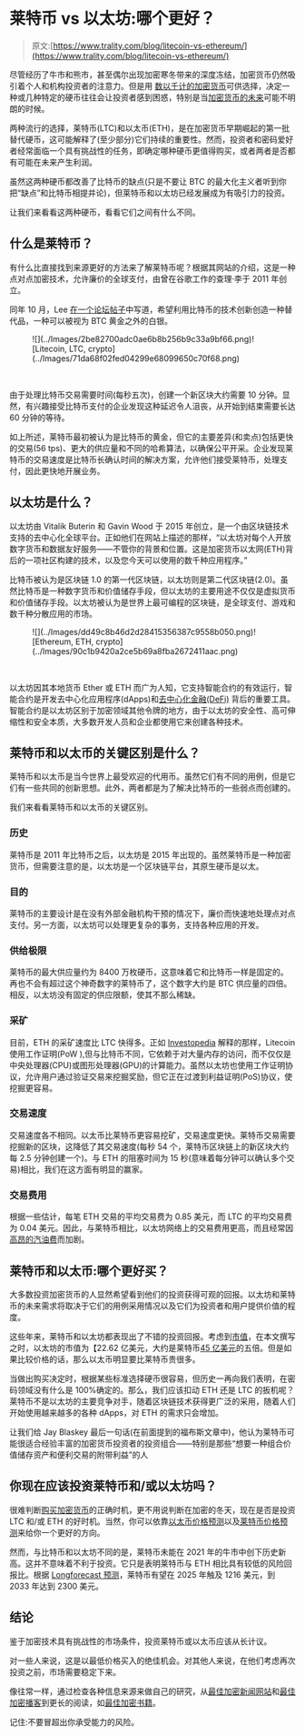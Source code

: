 # 莱特币 vs 以太坊:哪个更好？

> 原文:[https://www.trality.com/blog/litecoin-vs-ethereum/](https://www.trality.com/blog/litecoin-vs-ethereum/)

尽管经历了牛市和熊市，甚至偶尔出现加密寒冬带来的深度冻结，加密货币仍然吸引着个人和机构投资者的注意力。但是用 [数以千计的加密货币](/blog/why-so-many-cryptocurrencies)可供选择，决定一种或几种特定的硬币往往会让投资者感到困惑，特别是当[加密货币的未来](/blog/the-future-of-cryptocurrency)可能不明朗的时候。

两种流行的选择，莱特币(LTC)和以太币(ETH)，是在加密货币早期崛起的第一批替代硬币，这可能解释了(至少部分)它们持续的重要性。然而，投资者和密码爱好者经常面临一个具有挑战性的任务，即确定哪种硬币更值得购买，或者两者是否都有可能在未来产生利润。

虽然这两种硬币都改善了比特币的缺点(只是不要让 BTC 的最大化主义者听到你把“缺点”和比特币相提并论)，但莱特币和以太坊已经发展成为有吸引力的投资。

让我们来看看这两种硬币，看看它们之间有什么不同。

## **什么是莱特币？**

有什么比直接找到来源更好的方法来了解莱特币呢？根据其网站的介绍，这是一种点对点加密技术，允许廉价的全球支付，由曾在谷歌工作的查理·李于 2011 年创立。

同年 10 月，Lee [在一个论坛帖子](https://cointelegraph.com/altcoins-for-beginners/what-is-litecoin-a-beginners-guide-to-ltc-and-how-it-works)中写道，希望利用比特币的技术创新创造一种替代品，一种可以被视为 BTC 黄金之外的白银。

<figure class="kg-card kg-image-card">![](../Images/2be82700adc0ae6b8b256b9c33a9bf66.png)<picture><source type="image/webp" data-srcset="/static/acd2918be14a055b31e6296d93dc2bab/e76bb/litecoinlogo2.webp 182w,/static/acd2918be14a055b31e6296d93dc2bab/41167/litecoinlogo2.webp 365w,/static/acd2918be14a055b31e6296d93dc2bab/d120b/litecoinlogo2.webp 729w" sizes="(min-width: 729px) 729px, 100vw">![Litecoin, LTC, crypto](../Images/71da68f02fed04299e68099650c70f68.png)</picture>

<noscript><picture><source type="image/webp" srcset="/static/acd2918be14a055b31e6296d93dc2bab/e76bb/litecoinlogo2.webp 182w,/static/acd2918be14a055b31e6296d93dc2bab/41167/litecoinlogo2.webp 365w,/static/acd2918be14a055b31e6296d93dc2bab/d120b/litecoinlogo2.webp 729w" sizes="(min-width: 729px) 729px, 100vw"/><img data-gatsby-image-ssr="" data-main-image="" style="opacity:0" sizes="(min-width: 729px) 729px, 100vw" decoding="async" loading="lazy" src="../Images/71da68f02fed04299e68099650c70f68.png" srcset="/static/acd2918be14a055b31e6296d93dc2bab/9282e/litecoinlogo2.jpg 182w,/static/acd2918be14a055b31e6296d93dc2bab/5da72/litecoinlogo2.jpg 365w,/static/acd2918be14a055b31e6296d93dc2bab/ba0ca/litecoinlogo2.jpg 729w" alt="Litecoin, LTC, crypto" data-original-src="https://www.trality.com/static/acd2918be14a055b31e6296d93dc2bab/ba0ca/litecoinlogo2.jpg"/></picture></noscript>

</figure>

由于处理比特币交易需要时间(每秒五次)，创建一个新区块大约需要 10 分钟。显然，有兴趣接受比特币支付的企业发现这种延迟令人沮丧，从开始到结束需要长达 60 分钟的等待。

如上所述，莱特币最初被认为是比特币的黄金，但它的主要差异(和卖点)包括更快的交易(56 tps)、更大的供应量和不同的哈希算法，以确保公平开采。企业发现莱特币的交易速度是比特币长确认时间的解决方案，允许他们接受莱特币，处理支付，因此更快地开展业务。

## **以太坊是什么？**

以太坊由 Vitalik Buterin 和 Gavin Wood 于 2015 年创立，是一个由区块链技术支持的去中心化全球平台。正如他们在网站上描述的那样，“以太坊对每个人开放数字货币和数据友好服务——不管你的背景和位置。这是加密货币以太网(ETH)背后的一项社区构建的技术，以及您今天可以使用的数千种应用程序。”

比特币被认为是区块链 1.0 的第一代区块链，以太坊则是第二代区块链(2.0)。虽然比特币是一种数字货币和价值储存手段，但以太坊的主要用途不仅仅是虚拟货币和价值储存手段。以太坊被认为是世界上最可编程的区块链，是全球支付、游戏和数千种分散应用的市场。

<figure class="kg-card kg-image-card">![](../Images/dd49c8b46d2d28415356387c9558b050.png)<picture><source type="image/webp" data-srcset="/static/c9adf5a68b3d54c4bedd7941fde39f46/3a3a2/ethereum-logo-portrait-black-gray.webp 480w,/static/c9adf5a68b3d54c4bedd7941fde39f46/bde8a/ethereum-logo-portrait-black-gray.webp 960w,/static/c9adf5a68b3d54c4bedd7941fde39f46/c512e/ethereum-logo-portrait-black-gray.webp 1920w" sizes="(min-width: 1920px) 1920px, 100vw">![Ethereum, ETH, crypto](../Images/90c1b9420a2ce5b69a8fba2672411aac.png)</picture>

<noscript><picture><source type="image/webp" srcset="/static/c9adf5a68b3d54c4bedd7941fde39f46/3a3a2/ethereum-logo-portrait-black-gray.webp 480w,/static/c9adf5a68b3d54c4bedd7941fde39f46/bde8a/ethereum-logo-portrait-black-gray.webp 960w,/static/c9adf5a68b3d54c4bedd7941fde39f46/c512e/ethereum-logo-portrait-black-gray.webp 1920w" sizes="(min-width: 1920px) 1920px, 100vw"/><img data-gatsby-image-ssr="" data-main-image="" style="opacity:0" sizes="(min-width: 1920px) 1920px, 100vw" decoding="async" loading="lazy" src="../Images/90c1b9420a2ce5b69a8fba2672411aac.png" srcset="/static/c9adf5a68b3d54c4bedd7941fde39f46/2fe1e/ethereum-logo-portrait-black-gray.png 480w,/static/c9adf5a68b3d54c4bedd7941fde39f46/9bec7/ethereum-logo-portrait-black-gray.png 960w,/static/c9adf5a68b3d54c4bedd7941fde39f46/afa5c/ethereum-logo-portrait-black-gray.png 1920w" alt="Ethereum, ETH, crypto" data-original-src="https://www.trality.com/static/c9adf5a68b3d54c4bedd7941fde39f46/afa5c/ethereum-logo-portrait-black-gray.png"/></picture></noscript>

</figure>

以太坊因其本地货币 Ether 或 ETH 而广为人知，它支持智能合约的有效运行，智能合约是开发去中心化应用程序(dApps)和[去中心化金融(DeFi)](/blog/decentralized-finance) 背后的重要工具。智能合约是以太坊区别于加密领域其他令牌的地方，由于以太坊的安全性、高可伸缩性和安全本质，大多数开发人员和企业都使用它来创建各种技术。

## **莱特币和以太币的关键区别是什么？**

莱特币和以太币是当今世界上最受欢迎的代用币。虽然它们有不同的用例，但是它们有一些共同的创新思想。此外，两者都是为了解决比特币的一些弱点而创建的。

我们来看看莱特币和以太币的关键区别。

### **历史**

莱特币是 2011 年比特币之后，以太坊是 2015 年出现的。虽然莱特币是一种加密货币，但需要注意的是，以太坊是一个区块链平台，其原生硬币是以太。

### **目的**

莱特币的主要设计是在没有外部金融机构干预的情况下，廉价而快速地处理点对点支付。另一方面，以太坊可以处理更复杂的事务，支持各种应用的开发。

### **供给极限**

莱特币的最大供应量约为 8400 万枚硬币，这意味着它和比特币一样是固定的。再也不会有超过这个神奇数字的莱特币了，这个数字大约是 BTC 供应量的四倍。相反，以太坊没有固定的供应限额，使其不那么稀缺。

### **采矿**

目前，ETH 的采矿速度比 LTC 快得多。正如 [Investopedia](https://www.investopedia.com/articles/investing/042015/bitcoin-vs-litecoin-whats-difference.asp) 解释的那样，Litecoin 使用工作证明(PoW ),但与比特币不同，它依赖于对大量内存的访问，而不仅仅是中央处理器(CPU)或图形处理器(GPU)的计算能力。虽然以太坊也使用工作证明协议，允许用户通过验证交易来挖掘奖励，但它正在过渡到利益证明(PoS)协议，使挖掘更容易。

### **交易速度**

交易速度各不相同。以太币比莱特币更容易挖矿，交易速度更快。莱特币交易需要挖掘新的区块，这降低了其交易速度(每秒 54 个，莱特币区块链上的新区块大约每 2.5 分钟创建一个)。与 ETH 的阻塞时间为 15 秒(意味着每分钟可以确认多个交易)相比，我们在这方面有明显的赢家。

### **交易费用**

根据一些估计，每笔 ETH 交易的平均交易费为 0.85 美元，而 LTC 的平均交易费为 0.04 美元。因此，与莱特币相比，以太坊网络上的交易费用更高，而且经常因[高昂的汽油费](https://cointelegraph.com/explained/will-the-ethereum-20-update-reduce-high-gas-fees)而加剧。

## 莱特币和以太币:哪个更好买？

大多数投资加密货币的人显然希望看到他们的投资获得可观的回报。以太坊和莱特币的未来需求将取决于它们的用例采用情况以及它们为投资者和用户提供价值的程度。

这些年来，莱特币和以太坊都表现出了不错的投资回报。考虑到[市值](/blog/what-does-market-cap-mean-in-crypto)，在本文撰写之时，以太坊的市值为【22.62 亿美元，大约是莱特币[45 亿美元](https://coinmarketcap.com/currencies/litecoin/)的五倍。但是如果比较价格的话，那么以太币明显要比莱特币贵很多。

当做出购买决定时，根据某些标准选择硬币很容易，但历史一再向我们表明，在密码领域没有什么是 100%确定的。那么，我们应该扣动 ETH 还是 LTC 的扳机呢？莱特币不是以太坊的主要竞争对手，随着区块链技术获得更广泛的采用，随着人们开始使用越来越多的各种 dApps，对 ETH 的需求只会增加。

让我们给 Jay Blaskey 最后一句话(在前面提到的福布斯文章中)，他认为莱特币可能很适合经验丰富的加密货币投资者的投资组合——特别是那些“想要一种组合价值储存资产和便利交易的附带利益”的人

## 你现在应该投资莱特币和/或以太坊吗？

很难判断[购买加密货币](/blog/best-time-buy-crypto)的正确时机，更不用说判断在加密的冬天，现在是否是投资 LTC 和/或 ETH 的好时机。当然，你可以依靠[以太币价格预测](/blog/ethereum-price-prediction)以及[莱特币价格预测](/blog/litecoin-price-prediction)来给你一个更好的方向。

然而，与比特币和以太坊不同的是，莱特币未能在 2021 年的牛市中创下历史新高。这并不意味着不利于投资。它只是表明莱特币与 ETH 相比具有较低的风险回报比。根据 [Longforecast 预测](https://longforecast.com/litecoin-price-prediction-for-2018-2019-2020-2021-ltc-to-usd#.Wiv1aA9wYxA.twitter)，莱特币有望在 2025 年触及 1216 美元，到 2033 年达到 2300 美元。

## **结论**

鉴于加密技术具有挑战性的市场条件，投资莱特币或以太币应该从长计议。

对一些人来说，这是以最低价格买入的绝佳机会。对其他人来说，在他们考虑再次投资之前，市场需要稳定下来。

像往常一样，通过检查各种信息来源来做自己的研究，从[最佳加密新闻网站](/blog/best-crypto-news-websites)和[最佳加密播客](/blog/best-cryptocurrency-podcasts)到更长的阅读，如[最佳加密书籍](/blog/best-cryptocurrency-books)。

记住:不要冒超出你承受能力的风险。